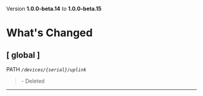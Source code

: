 Version **1.0.0-beta.14** _to_ **1.0.0-beta.15**

What's Changed
==============

\[ global \]
------------

PATH _`/devices/{serial}/uplink`_

> \- Deleted

* * *